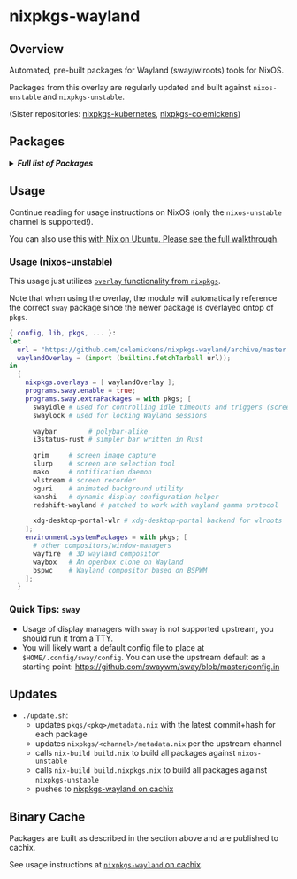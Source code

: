 # nixpkgs-wayland

## Overview

Automated, pre-built packages for Wayland (sway/wlroots) tools for NixOS.

Packages from this overlay are regularly updated and built against `nixos-unstable` and `nixpkgs-unstable`.

(Sister repositories: [nixpkgs-kubernetes](https://github.com/colemickens/nixpkgs-kubernetes), [nixpkgs-colemickens](https://github.com/colemickens/nixpkgs-colemickens))

## Packages

<details><summary><em><b>Full list of Packages</b></em></summary>

<!--pkgs-->
| Attribute Name | Last Upstream Commit Time |
| -------------- | ------------------------- |
| nixpkgs/nixos-unstable | [2019-03-22 09:15](https://github.com/nixos/nixpkgs-channels/commits/07b42ccf2de451342982b550657636d891c4ba35) |
| nixpkgs/nixpkgs-unstable | [2019-03-23 10:23](https://github.com/nixos/nixpkgs-channels/commits/796a8764ab85746f916e2cc8f6a9a5fc6d4d03ac) |
| pkgs/wlroots | [2019-03-27 17:31](https://github.com/swaywm/wlroots/commits/08454adadaa5db9f136531eddbe290a933a335bf) |
| pkgs/xdg-desktop-portal-wlr | [2019-02-12 12:09](https://github.com/emersion/xdg-desktop-portal-wlr/commits/74ee43cf37e716d0119f441be96e2b3fc9838797) |
| pkgs/sway | [2019-03-27 16:07](https://github.com/swaywm/sway/commits/bfdee1319ffc8a720d0536a752a19ba23615a1e2) |
| pkgs/swayidle | [2019-02-16 16:43](https://github.com/swaywm/swayidle/commits/3e392e31c0684854a9a145cda1bd9a44c99ef24d) |
| pkgs/swaylock | [2019-03-20 21:07](https://github.com/swaywm/swaylock/commits/7d5a73b0a99ca9b4c73a34faceda8bef2576fe23) |
| pkgs/slurp | [2019-03-16 19:52](https://github.com/emersion/slurp/commits/92dc1ea1cf79541d157e98af3fb6aa4df501fef4) |
| pkgs/grim | [2019-02-20 13:18](https://github.com/emersion/grim/commits/6994df611f55a4089209fdd5ad8d9301e4fb0167) |
| pkgs/mako | [2019-03-25 18:10](https://github.com/emersion/mako/commits/87170d5a3499225906a594f47557ea30e34662dd) |
| pkgs/kanshi | [2019-02-02 23:21](https://github.com/emersion/kanshi/commits/970267e400c21a6bb51a1c80a0aadfd1e6660a7b) |
| pkgs/wlstream | [2018-07-15 21:10](https://github.com/atomnuker/wlstream/commits/182076a94562b128c3a97ecc53cc68905ea86838) |
| pkgs/oguri | [2019-02-19 14:19](https://github.com/vilhalmer/oguri/commits/59a51758f4b14f60113aad6ae4ebb92d80060ce5) |
| pkgs/waybar | [2019-03-27 07:15](https://github.com/Alexays/waybar/commits/b17984f75e80f708afe7b45c444f3732adfc2aab) |
| pkgs/wayfire | [2019-03-26 14:22](https://github.com/WayfireWM/wayfire/commits/784c3210500f5b7fad76ac710bf4bb3070e09833) |
| pkgs/wf-config | [2019-03-24 21:20](https://github.com/WayfireWM/wf-config/commits/a0504d822160c5fc69d3af9cf853e2cc2e5ce3e4) |
| pkgs/redshift-wayland | [2018-11-07 20:03](https://github.com/minus7/redshift/commits/420d0d534c9f03abc4d634a7d3d7629caf29b4b6) |
| pkgs/bspwc | [2018-12-29 23:21](https://github.com/Bl4ckb0ne/bspwc/commits/e72ff641bd30d3db153d879cea1cffd149931546) |
| pkgs/waybox | [2018-11-27 14:44](https://github.com/wizbright/waybox/commits/482d0a92f5530a5cbab8b0b913b653d4503015c4) |
| pkgs/wl-clipboard | [2019-02-12 15:59](https://github.com/bugaevc/wl-clipboard/commits/a60fba0fad8399071bd36dbd2fb8fe0ef4cf6f11) |
| pkgs/wf-recorder | [2019-03-26 14:56](https://github.com/ammen99/wf-recorder/commits/e6073f5d9c85b5db53b6fc319569daf4e1f1f62c) |
| pkgs/gebaar-libinput | [2019-03-27 09:41](https://github.com/Coffee2CodeNL/gebaar-libinput/commits/6e7341cc4e53929618eda0c9b21a77943e2b9ce8) |
| pkgs/i3status-rust | [2019-03-21 12:58](https://github.com/greshake/i3status-rust/commits/18300e6b9259053b80c37aef56c958fe5f50062b) |
<!--pkgs-->

</details>

## Usage

Continue reading for usage instructions on NixOS (only the `nixos-unstable` channel is supported!).

You can also use this [with Nix on Ubuntu. Please see the full walkthrough](docs/sway-on-ubuntu/).

### Usage (nixos-unstable)

This usage just utilizes [`overlay` functionality from `nixpkgs`]().

Note that when using the overlay, the module will automatically reference the correct
`sway` package since the newer package is overlayed ontop of `pkgs`.

```nix
{ config, lib, pkgs, ... }:
let
  url = "https://github.com/colemickens/nixpkgs-wayland/archive/master.tar.gz";
  waylandOverlay = (import (builtins.fetchTarball url));
in
  {
    nixpkgs.overlays = [ waylandOverlay ];
    programs.sway.enable = true;
    programs.sway.extraPackages = with pkgs; [
      swayidle # used for controlling idle timeouts and triggers (screen locking, etc)
      swaylock # used for locking Wayland sessions

      waybar        # polybar-alike
      i3status-rust # simpler bar written in Rust

      grim     # screen image capture
      slurp    # screen are selection tool
      mako     # notification daemon
      wlstream # screen recorder
      oguri    # animated background utility
      kanshi   # dynamic display configuration helper
      redshift-wayland # patched to work with wayland gamma protocol

      xdg-desktop-portal-wlr # xdg-desktop-portal backend for wlroots
    ];
    environment.systemPackages = with pkgs; [
      # other compositors/window-managers
      wayfire  # 3D wayland compositor
      waybox   # An openbox clone on Wayland
      bspwc    # Wayland compositor based on BSPWM
    ];
  }
```

### Quick Tips: `sway`

* Usage of display managers with `sway` is not supported upstream, you should run it from a TTY.
* You will likely want a default config file to place at `$HOME/.config/sway/config`. You can use the upstream default as a starting point: https://github.com/swaywm/sway/blob/master/config.in

## Updates

* `./update.sh`:
  * updates `pkgs/<pkg>/metadata.nix` with the latest commit+hash for each package
  * updates `nixpkgs/<channel>/metadata.nix` per the upstream channel
  * calls `nix-build build.nix` to build all packages against `nixos-unstable`
  * calls `nix-build build.nixpkgs.nix` to build all packages against `nixpkgs-unstable`
  * pushes to [nixpkgs-wayland on cachix](https://nixpkgs-wayland.cachix.org)

## Binary Cache

Packages are built as described in the section above and are published to cachix.

See usage instructions at [`nixpkgs-wayland` on cachix](https://nixpkgs-wayland.cachix.org).


